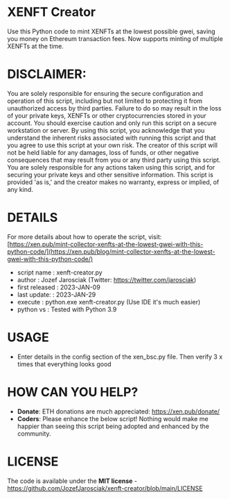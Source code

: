 # XENFT Creator
Use this Python code to mint XENFTs at the lowest possible gwei, saving you money on Ethereum transaction fees.
Now supports minting of multiple XENFTs at the time.

# DISCLAIMER:
You are solely responsible for ensuring the secure configuration and operation of this script, including but not limited to protecting it from unauthorized access by third parties. Failure to do so may result in the loss of your private keys, XENFTs or other cryptocurrencies stored in your account. You should exercise caution and only run this script on a secure workstation or server.
By using this script, you acknowledge that you understand the inherent risks associated with running this script and that you agree to use this script at your own risk.
The creator of this script will not be held liable for any damages, loss of funds, or other negative consequences that may result from you or any third party using this script.
You are solely responsible for any actions taken using this script, and for securing your private keys and other sensitive information.
This script is provided 'as is,' and the creator makes no warranty, express or implied, of any kind.

# DETAILS
For more details about how to operate the script, visit: [https://xen.pub/mint-collector-xenfts-at-the-lowest-gwei-with-this-python-code/](https://xen.pub/blog/mint-collector-xenfts-at-the-lowest-gwei-with-this-python-code/)

- script name    : xenft-creator.py
- author         : Jozef Jarosciak (Twitter: https://twitter.com/jarosciak)
- first released : 2023-JAN-09
- last update:   : 2023-JAN-29
- execute        : python.exe xenft-creator.py (Use IDE it's much easier)
- python vs      : Tested with Python 3.9

# USAGE
- Enter details in the config section of the xen_bsc.py file. Then verify 3 x times that everything looks good

# HOW CAN YOU HELP?
- **Donate**: ETH donations are much appreciated: https://xen.pub/donate/
- **Coders**: Please enhance the below script! Nothing would make me happier than seeing this script being adopted and enhanced by the community.

# LICENSE
The code is available under the **MIT license** - https://github.com/JozefJarosciak/xenft-creator/blob/main/LICENSE
